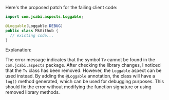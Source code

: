 Here's the proposed patch for the failing client code:
```java
import com.jcabi.aspects.Loggable;

@Loggable(Loggable.DEBUG)
public class MkGithub {
  // existing code...
}
```
Explanation:

The error message indicates that the symbol `Tv` cannot be found in the `com.jcabi.aspects` package. After checking the library changes, I noticed that the `Tv` class has been removed. However, the `Loggable` aspect can be used instead. By adding the `@Loggable` annotation, the class will have a `log()` method generated, which can be used for debugging purposes. This should fix the error without modifying the function signature or using removed library methods.